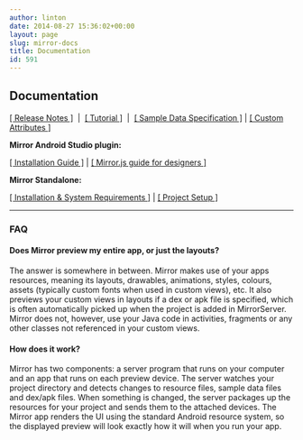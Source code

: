 ```yaml
---
author: linton
date: 2014-08-27 15:36:02+00:00
layout: page
slug: mirror-docs
title: Documentation
id: 591
---
```







## Documentation








[[ Release Notes ]](/mirror-downloads/#change-log)  |  [[ Tutorial ]](/mirror-tutorial)  |  [[ Sample Data Specification ]](/sample-data-specifications) | [[ Custom Attributes ]](/sample-data-attributes/)




**Mirror Android Studio plugin:**




[[ Installation Guide ]](/mirror-android-studio-plugin-installation-guide/) | [[ Mirror.js guide for designers ]](/mirror-js-designer-guide)




**Mirror Standalone:**




[[ Installation & System Requirements ]](/installation) |  [[ Project Setup ]](/project-configuration-in-mirror-server)








* * *





### FAQ






    

#### Does Mirror preview my entire app, or just the layouts?


    

The answer is somewhere in between. Mirror makes use of your apps resources, meaning its layouts, drawables, animations, styles, colours, assets (typically custom fonts when used in custom views), etc. It also previews your custom views in layouts if a dex or apk file is specified, which is often automatically picked up when the project is added in MirrorServer. Mirror does not, however, use your Java code in activities, fragments or any other classes not referenced in your custom views.









    

#### How does it work?


    

Mirror has two components: a server program that runs on your computer and an app that runs on each preview device. The server watches your project directory and detects changes to resource files, sample data files and dex/apk files. When something is changed, the server packages up the resources for your project and sends them to the attached devices. The Mirror app renders the UI using the standard Android resource system, so the displayed preview will look exactly how it will when you run your app.











